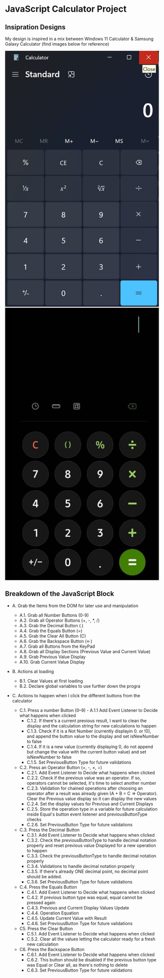 # JavaScript Calculator Project

## Insipration Designs

My design is inspired in a mix between Windows 11 Calculator & Samsung Galaxy Calculator (find images below for reference)

![Screenshot](windows_11_calculator.jpg)
![Screenshot](samsung_galaxy_calculator.jpg)

## Breakdown of the JavaScript Block

-   A. Grab the Items from the DOM for later use and manipulation

    -   A.1. Grab all Number Buttons (0-9)
    -   A.2. Grab all Operator Buttons (+, -, \*, /)
    -   A.3. Grab the Decimal Button (.)
    -   A.4. Grab the Equals Button (=)
    -   A.5. Grab the Clear All Button (C)
    -   A.6. Grab the Backspace Button (<-)
    -   A.7. Grab all Buttons from the KeyPad
    -   A.8. Grab all Display Sections (Previous Value and Current Value)
    -   A.9. Grab Previous Value Display
    -   A.10. Grab Current Value Display

-   B. Actions at loading

    -   B.1. Clear Values at first loading
    -   B.2. Declare global variables to use further down the progra

-   C. Actions to happen when I click the different buttons from the calculator

    -   C.1. Press a number Button (0–9) - A.1.1 Add Event Listener to Decide what happens when clicked
        -   C.1.2. If there's a current previous result, I want to clean the display and the calculation string for new calculations to happen
        -   C.1.3. Check if it is a Not Number (currently displayin 0. or !0), and append the button value to the display and set isNewNumber to false
        -   C.1.4. If it is a new value (currently displaying 0, do not append but change the value with the current button value) and set isNewNumber to false
        -   C.1.5. Set PreviousButton Type for future validations
    -   C.2. Press an Operator Button (+, -, ×, ÷)
        -   C.2.1. Add Event Listener to Decide what happens when clicked
        -   C.2.2. Check if the previous value was an operator. If so, operators cannot be selected, it's time to select another number
        -   C.2.3. Validation for chained operations after choosing an operator after a result was already given (A + B = C => Operator). Clear the Previous value display so it can display the new values
        -   C.2.4. Set the display values for Previous and Current Displays
        -   C.2.5. Store the operation type in a variable for future calculation inside Equal's button event listener and previousButtonType checks
        -   C.2.6. Set PreviousButton Type for future validations
    -   C.3. Press the Decimal Button
        -   C.3.1. Add Event Listener to Decide what happens when clicked
        -   C.3.2. Check the previousButtonType to handle decimal notation properly and reset previous value Displayed for a new operation to happen
        -   C.3.3. Check the previousButtonType to handle decimal notation properly
        -   C.3.4. Validations to handle decimal notation properly
        -   C.3.5. If there's already ONE decimal point, no decimal point should be added.
        -   C.3.6. Set PreviousButton Type for future validations
    -   C.4. Press the Equals Button
        -   C.4.1. Add Event Listener to Decide what happens when clicked
        -   C.4.2. If previous button type was equal, equal cannot be pressed again
        -   C.4.3. Previous and Current Display Values Update
        -   C.4.4. Operation Equation
        -   C.4.5. Update Current Value with Result
        -   C.4.6. Set PreviousButton Type for future validations
    -   C5. Press the Clear Button
        -   C.5.1. Add Event Listener to Decide what happens when clicked
        -   C.5.2. Clear all the values letting the calculator ready for a fresh new calculation
    -   C6. Press the Backspace Button
        -   C.6.1. Add Event Listener to Decide what happens when clicked
        -   C.6.2. This button should be disabled if the previous button type was Equal or Clear all, as there's nothing to delete
        -   C.6.3. Set PreviousButton Type for future validations
